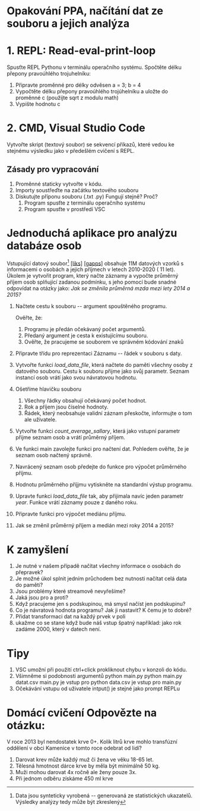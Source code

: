 # Opakování PPA, načítání dat ze souboru a jejich analýza


# 1. REPL: Read-eval-print-loop

Spusťte REPL Pythonu v terminálu operačního systému. Spočtěte délku přepony pravoúhlého trojuhelníku:

1. Připravte proměnné pro délky odvěsen a = 3; b = 4
2. Vypočtěte délku přepony pravoúhlého trojúhelníku a uložte do proměnné c
   (použijte sqrt z modulu math)
3. Vypište hodnotu c



# 2. CMD, Visual Studio Code

Vytvořte skript (textový soubor) se sekvencí příkazů, které vedou ke stejnému výsledku jako v předešlém cvičení s REPL.

## Zásady pro vypracování

1. Proměnné staticky vytvořte v kódu.
2. Importy soustřeďte na začátku textového souboru
3. Diskutujte příponu souboru (.txt .py) Fungují stejně? Proč?
    1. Program spusťte z terminálu operačního systému
    2. Program spusťte v prostředí VSC




# Jednoduchá aplikace pro analýzu databáze osob



Vstupující datový soubor[^1] [[liks]](https://liks.fav.zcu.cz/adt/exam/service/download-data?filename=data-salaries-years-11M.csv) [[gapps]](https://drive.google.com/file/d/1vPHJccjhV8e2mFxvDXSeoJiDe-BC1-VP/view?usp=drive_link) obsahuje 11M datových vzorků s informacemi o osobách a jejich příjmech v letech 2010-2020 (
11 let). Úkolem je vytvořit program, který načte záznamy a vypočte průměrný příjem osob splňující zadanou podmínku, s
jeho pomocí bude snadné odpovídat na otázky jako:
_Jak se změnila průměrná mzda mezi lety 2014 a 2015?_

[^1]: Data jsou synteticky vyrobená -- generovaná ze statistických ukazatelů. Výsledky analýzy tedy může být zkreslený

1. Načtete cestu k souboru -- argument spouštěného programu.
   
   Ověřte, že:
    1. Programu je předán očekávaný počet argumentů.
    2. Předaný argument je cesta k existujícímu souboru.
    3. Ověřte, že pracujeme se souborem ve správném kódování znaků
    
2. Připravte třídu pro reprezentaci Záznamu -- řádek v souboru s daty.
3. Vytvořte funkci _load\_data\_file_, která načtete do paměti všechny osoby z datového souboru. Cestu k souboru
      přijme jako svůj parametr. Seznam instancí osob vrátí jako svou návratovou hodnotu.

   
4. Ošetříme hlavičku souboru
      1. Všechny řádky obsahují očekávaný počet hodnot.
      2. Rok a příjem jsou číselné hodnoty.
      3. Řádek, který neobsahuje validní záznam přeskočte, informujte o tom ale uživatele.
5. Vytvořte funkci _count\_average\_sallary_, která jako vstupní parametr přijme seznam osob a vrátí průměrný
   příjem.
6. Ve funkci main zavolejte funkci pro načtení dat. Pohledem ověřte, že je seznam osob načtený správně.
7. Navrácený seznam osob předejte do funkce pro výpočet průměrného příjmu.
8. Hodnotu průměrného příjjmu vytiskněte na standardní výstup programu.
9. Upravte funkci _load\_data\_file_ tak, aby přijimala navíc jeden parametr $year$. Funkce vrátí záznamy
   pouze z daného roku.
10. Připravte funkci pro výpočet mediánu příjmu.

11. Jak se změnil průměrný příjem a medián mezi roky 2014 a 2015?



# K zamyšlení

1. Je nutné v našem případě načítat všechny informace o osobách do přepravek? 
2. Je možné úkol splnit jedním průchodem bez nutnosti načítat celá data do paměti?
3. Jsou problémy které streamově nevyřešíme? 
4. Jaká jsou pro a proti? 
5. Když pracujeme jen s podskupinou, má smysl načíst jen podskupinu?
6. Co je návratová hodnota programu? Jak ji nastavit? K čemu je to dobré?
7. Přidat transformaci dat na každý prvek v poli
8. ukažme co se stane když bude náš vstup špatný například: jako rok zadáme 2000, který v datech není.



# Tipy

1. VSC umožní při použití ctrl+click prokliknout chybu v konzoli do kódu.
2. Všimněme si podobnosti argumentů python main.py python main.py datat.csv main.py je vstup pro python data.csv je
   vstup pro main.py
3. Očekávání vstupu od uživatele intput() je stejné jako prompt REPLu


# Domácí cvičení Odpovězte na otázku:

V roce 2013 byl nendostatek krve 0+. Kolik litrů krve mohlo transfúzní oddělení v obci Kamenice v tomto roce odebrat od
lidí?
1. Darovat krev může každý muž či žena ve věku 18-65 let.
2. Tělesná hmotnost dárce krve by měla být minimálně 50 kg.
3. Muži mohou darovat 4x ročně ale ženy pouze 3x.
4. Při jednom odběru získáme 450 ml krve 

